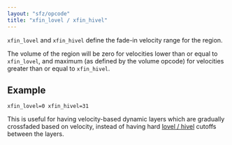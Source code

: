 ```yaml
---
layout: "sfz/opcode"
title: "xfin_lovel / xfin_hivel"
---
```

`xfin_lovel` and `xfin_hivel` define the fade-in velocity range for the region.

The volume of the region will be zero for velocities lower than or equal to
`xfin_lovel`, and maximum (as defined by the volume opcode) for velocities
greater than or equal to `xfin_hivel`.

## Example

```
xfin_lovel=0 xfin_hivel=31
```

This is useful for having velocity-based dynamic layers which are gradually
crossfaded based on velocity, instead of having hard
[lovel / hivel](lovel) cutoffs between the layers.
